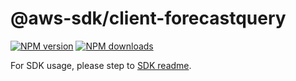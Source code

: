 # @aws-sdk/client-forecastquery

[![NPM version](https://img.shields.io/npm/v/@aws-sdk/client-forecastquery/rc.svg)](https://www.npmjs.com/package/@aws-sdk/client-forecastquery)
[![NPM downloads](https://img.shields.io/npm/dm/@aws-sdk/client-forecastquery.svg)](https://www.npmjs.com/package/@aws-sdk/client-forecastquery)

For SDK usage, please step to [SDK readme](https://github.com/aws/aws-sdk-js-v3).
